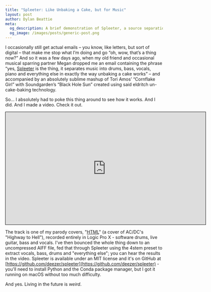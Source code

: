 ```yaml
---
title: "Spleeter: Like Unbaking a Cake, but for Music"
layout: post
author: Dylan Beattie
meta: 
  og_description: A brief demonstration of Spleeter, a source separation library written in Python and using Tensorflow, that separates music into individual tracks ("stems")
  og_image: /images/posts/generic-post.png
---
```


I occasionally still get actual emails – you know, like letters, but sort of digital – that make me stop what I’m doing and go “oh, wow, that’s a thing now?” And so it was a few days ago, when my old friend and occasional musical sparring partner Megan dropped me an email containing the phrase “yes, [Spleeter](https://github.com/deezer/spleeter) is the thing, it separates music into drums, bass, vocals, piano and everything else in exactly the way unbaking a cake works” – and accompanied by an absolutely sublime mashup of Tori Amos’ “Cornflake Girl” with Soundgarden’s “Black Hole Sun” created using said eldritch un-cake-baking technology.

So... I absolutely had to poke this thing around to see how it works. And I did. And I made a video. Check it out.

<iframe style="width: 640px !important; border: 1px solid #000;" width="640" height="360" src="https://www.youtube.com/embed/XY_DmktIRIM" frameborder="0" allow="accelerometer; autoplay; encrypted-media; gyroscope; picture-in-picture" allowfullscreen></iframe>


The track is one of my parody covers, "[HTML](https://youtu.be/woKUEIJkwxI)" (a cover of AC/DC's "Highway to Hell"), recorded entirely in Logic Pro X - software drums, live guitar, bass and vocals. I've then bounced the whole thing down to an uncompressed AIFF file, fed that through Spleeter using the 4stem preset to extract vocals, bass, drums and "everything else"; you can hear the results in the video. Spleeter is available under an MIT license and it's on GitHub at [https://github.com/deezer/spleeter](https://github.com/deezer/spleeter) - you'll need to install Python and the Conda package manager, but I got it running on macOS without too much difficulty.

And yes. Living in the future is *weird*.

